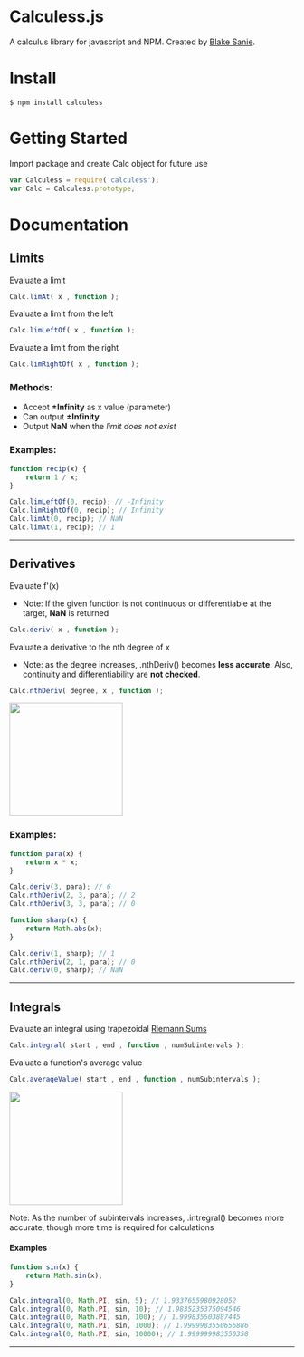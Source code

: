 # Calculess.js
A calculus library for javascript and NPM. Created by [Blake Sanie](http://www.blakesanie.com).
# Install
    $ npm install calculess
# Getting Started
Import package and create Calc object for future use
```javascript
var Calculess = require('calculess');
var Calc = Calculess.prototype;
```
# Documentation
## Limits
Evaluate a limit
```javascript
Calc.limAt( x , function );
```
Evaluate a limit from the left
```javascript
Calc.limLeftOf( x , function );
```
Evaluate a limit from the right
```javascript
Calc.limRightOf( x , function );
```
### Methods:
* Accept **±Infinity** as x value (parameter)
* Can output **±Infinity**
* Output **NaN** when the *limit does not exist*

### Examples:
```javascript
function recip(x) {
    return 1 / x;
}

Calc.limLeftOf(0, recip); // -Infinity
Calc.limRightOf(0, recip); // Infinity
Calc.limAt(0, recip); // NaN
Calc.limAt(1, recip); // 1
```
***
## Derivatives
Evaluate f'(x)
* Note: If the given function is not continuous or differentiable at the target, **NaN** is returned

```javascript
Calc.deriv( x , function );
```

Evaluate a derivative to the nth degree of x
* Note: as the degree increases, .nthDeriv() becomes **less accurate**. Also, continuity and differentiability are **not checked**.

```javascript
Calc.nthDeriv( degree, x , function );
```
<img src="https://www.wikihow.com/images/c/cc/Tangent_animation.gif" width="200px"></img>
### Examples:
```javascript
function para(x) {
    return x * x;
}

Calc.deriv(3, para); // 6
Calc.nthDeriv(2, 3, para); // 2
Calc.nthDeriv(3, 3, para); // 0

function sharp(x) {
    return Math.abs(x);
}

Calc.deriv(1, sharp); // 1
Calc.nthDeriv(2, 1, para); // 0
Calc.deriv(0, sharp); // NaN
```
***
## Integrals
Evaluate an integral using trapezoidal [Riemann Sums](https://en.wikipedia.org/wiki/Riemann_sum)
```javascript
Calc.integral( start , end , function , numSubintervals );
```
Evaluate a function's average value
```javascript
Calc.averageValue( start , end , function , numSubintervals );
```
<img src="https://upload.wikimedia.org/wikipedia/commons/6/61/Riemann_sum_%28rightbox%29.gif" width="200px"></img>

Note: As the number of subintervals increases, .intregral() becomes more accurate, though more time is required for calculations
#### Examples
```javascript
function sin(x) {
    return Math.sin(x);
}

Calc.integral(0, Math.PI, sin, 5); // 1.9337655980928052
Calc.integral(0, Math.PI, sin, 10); // 1.9835235375094546
Calc.integral(0, Math.PI, sin, 100); // 1.999835503887445
Calc.integral(0, Math.PI, sin, 1000); // 1.9999983550656886
Calc.integral(0, Math.PI, sin, 10000); // 1.999999983550358
```
***

